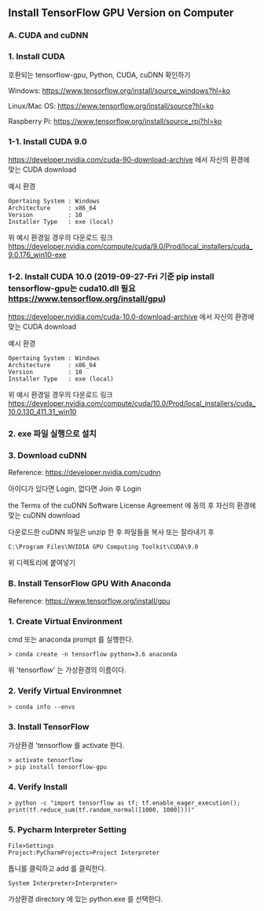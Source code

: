## Install TensorFlow GPU Version on Computer

### A. CUDA and cuDNN

### 1. Install CUDA
호환되는 tensorflow-gpu, Python, CUDA, cuDNN 확인하기

Windows: https://www.tensorflow.org/install/source_windows?hl=ko

Linux/Mac OS: https://www.tensorflow.org/install/source?hl=ko

Raspberry Pi: https://www.tensorflow.org/install/source_rpi?hl=ko

### 1-1. Install CUDA 9.0
https://developer.nvidia.com/cuda-90-download-archive 에서 자신의 환경에 맞는 CUDA download

예시 환경
```
Opertaing System : Windows
Architecture     : x86_64
Version          : 10
Installer Type   : exe (local)
```
위 예시 환경일 경우의 다운로드 링크
https://developer.nvidia.com/compute/cuda/9.0/Prod/local_installers/cuda_9.0.176_win10-exe

### 1-2. Install CUDA 10.0 (2019-09-27-Fri 기준 pip install tensorflow-gpu는 cuda10.dll 필요 https://www.tensorflow.org/install/gpu)
https://developer.nvidia.com/cuda-10.0-download-archive 에서 자신의 환경에 맞는 CUDA download

예시 환경
```
Opertaing System : Windows
Architecture     : x86_64
Version          : 10
Installer Type   : exe (local)
```
위 예시 환경일 경우의 다운로드 링크
https://developer.nvidia.com/compute/cuda/10.0/Prod/local_installers/cuda_10.0.130_411.31_win10

### 2. exe 파일 실행으로 설치

### 3. Download cuDNN
Reference: https://developer.nvidia.com/cudnn

아이디가 있다면 Login, 없다면 Join 후 Login

the Terms of the cuDNN Software License Agreement 에 동의 후 자신의 환경에 맞는 cuDNN download

다운로드한 cuDNN 파일은 unzip 한 후 파일들을 복사 또는 잘라내기 후
```
C:\Program Files\NVIDIA GPU Computing Toolkit\CUDA\9.0
```
위 디렉토리에 붙여넣기

### B. Install TensorFlow GPU With Anaconda
Reference: https://www.tensorflow.org/install/gpu

### 1. Create Virtual Environment
cmd 또는 anaconda prompt 를 실행한다.
```
> conda create -n tensorflow python=3.6 anaconda
```
위 'tensorflow' 는 가상환경의 이름이다.

### 2. Verify Virtual Environmnet
```
> conda info --envs
```

### 3. Install TensorFlow
가상환경 'tensorflow 를 activate 한다.
```
> activate tensorflow
> pip install tensorflow-gpu
```

### 4. Verify Install
```
> python -c "import tensorflow as tf; tf.enable_eager_execution(); print(tf.reduce_sum(tf.random_normal([1000, 1000])))"
```

### 5. Pycharm Interpreter Setting
```
File>Settings
Project:PyCharmProjects>Project Interpreter
```
톱니를 클릭하고 add 를 클릭한다.
```
System Interpreter>Interpreter>
```
가상환경 directory 에 있는 python.exe 를 선택한다.
